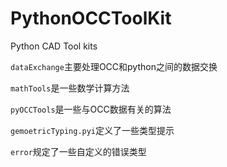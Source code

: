 # PythonOCCToolKit

Python CAD Tool kits

`dataExchange`主要处理OCC和python之间的数据交换

`mathTools`是一些数学计算方法

`pyOCCTools`是一些与OCC数据有关的算法

`gemoetricTyping.pyi`定义了一些类型提示

`error`规定了一些自定义的错误类型
